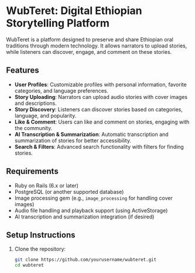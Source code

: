 # WubTeret: Digital Ethiopian Storytelling Platform

WubTeret is a platform designed to preserve and share Ethiopian oral traditions through modern technology. It allows narrators to upload stories, while listeners can discover, engage, and comment on these stories. 

## Features
- **User Profiles**: Customizable profiles with personal information, favorite categories, and language preferences.
- **Story Uploading**: Narrators can upload audio stories with cover images and descriptions.
- **Story Discovery**: Listeners can discover stories based on categories, language, and popularity.
- **Like & Comment**: Users can like and comment on stories, engaging with the community.
- **AI Transcription & Summarization**: Automatic transcription and summarization of stories for better accessibility.
- **Search & Filters**: Advanced search functionality with filters for finding stories.

## Requirements
- Ruby on Rails (6.x or later)
- PostgreSQL (or another supported database)
- Image processing gem (e.g., `image_processing` for handling cover images)
- Audio file handling and playback support (using ActiveStorage)
- AI transcription and summarization integration (if desired)

## Setup Instructions

1. Clone the repository:
   ```bash
   git clone https://github.com/yourusername/wubteret.git
   cd wubteret

